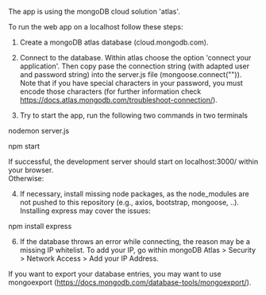 The app is using the mongoDB cloud solution 'atlas'. 

To run the web app on a localhost follow these steps:
1. Create a mongoDB atlas database (cloud.mongodb.com).

2. Connect to the database. Within atlas choose the option 'connect your application'. 
  Then copy pase the connection string (with adapted user and password string) into the server.js file (mongoose.connect("")). 
  Note that if you have special characters in your password, you must encode those characters (for further information check https://docs.atlas.mongodb.com/troubleshoot-connection/).

3. Try to start the app, run the following two commands in two terminals


  nodemon server.js

  npm start

  If successful, the development server should start on localhost:3000/ within your browser.  
  Otherwise:

4. If necessary, install missing node packages, as the node_modules are not pushed to this repository (e.g., axios, bootstrap, mongoose, ..). Installing express may cover the issues:

  npm install express

6. If the database throws an error while connecting, the reason may be a missing IP whitelist. 
To add your IP, go within mongoDB Atlas > Security > Network Access > Add your IP Address.

  If you want to export your database entries, you may want to use mongoexport (https://docs.mongodb.com/database-tools/mongoexport/).



